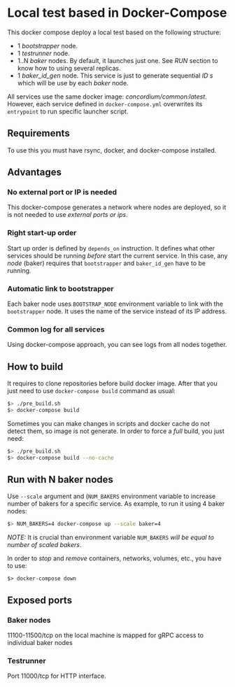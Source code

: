 # Local test based in Docker-Compose

This docker compose deploy a local test based on the following structure:
 * 1 *bootstrapper* node.
 * 1 *testrunner* node.
 * 1..N *baker* nodes. By default, it launches just one. See *RUN* section to
   know how to using several replicas.
 * 1 *baker_id_gen* node. This service is just to generate sequential _ID s_
   which will be use by each *baker* node.

All services use the same docker image: *concordium/common:latest*. However,
each service defined in `docker-compose.yml` overwrites its `entrypoint` to run
specific launcher script.

## Requirements
To use this you must have rsync, docker, and docker-compose installed.

## Advantages

### No external port or IP is needed
This docker-compose generates a network where nodes are deployed, so it is not
needed to use *external ports or ips*.

### Right start-up order
Start up order is defined by `depends_on` instruction. It defines what other
services should be running _before_ start the current service. In this case, any
_node_ (baker) requires that `bootstrapper` and `baker_id_gen` have to be
running.

### Automatic link to bootstrapper

Each baker node uses `BOOTSTRAP_NODE` environment variable to link with the
`bootstrapper` node. It uses the name of the service instead of its IP address.

### Common log for all services

Using docker-compose approach, you can see logs from all nodes together.

## How to build

It requires to clone repositories before build docker image. After that you just
need to use `docker-compose build` command as usual:

```bash
$> ./pre_build.sh
$> docker-compose build
```

Sometimes you can make changes in scripts and docker cache do not detect them,
so image is not generate. In order to force a *full* build, you just need:
```bash
$> ./pre_build.sh
$> docker-compose build --no-cache
```

## Run with N baker nodes 

Use `--scale` argument and (`NUM_BAKERS` environment variable  to increase 
number of bakers for a specific service. As example, to run it using 4 baker nodes:

```bash
$> NUM_BAKERS=4 docker-compose up --scale baker=4
```
*NOTE:* It is crucial than environment variable `NUM_BAKERS` *will be equal to number
of scaled bakers*.

In order to *stop* and *remove* containers, networks, volumes, etc., you have to
use:

```
$> docker-compose down
```

## Exposed ports

### Baker nodes

11100-11500/tcp on the local machine is mapped for gRPC access to individual baker nodes

### Testrunner

Port 11000/tcp for HTTP interface.